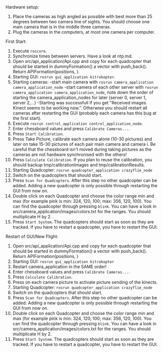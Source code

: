 Hardware setup:

 1. Place the cameras as high angled as possible with best more than 25 degrees between two camera line of sights. You should choose one main camera that is in the middle three cameras.
 2. Plug the cameras in the computers, at most one camera per computer.


First Start:

 1. Execute `roscore`.
 2. Synchronize times between servers. Have a look at ntp.md.
 3. Open src/api_application/Api.cpp and copy for each quadcopter that should be started in dummyFormation() a vector with push_back(). Return APIFormation(positions, <number of starting quadcopters>).
 4. Starting GUI: `rosrun gui_application kitrokopter`.
 5. Starting cameras: 
	-start main camera with `rosrun camera_application camera_application_node`
	-start camera of each other server with `rosrun camera_application camera_application_node`, note down the order of starting the 		 camera_application_nodes for later (server 0, server 1, server 2,...)
	-Starting was successfull if you get "Received images. Kinect seems to be working now.". Otherwise you should restart all cameras 		 after restarting the GUI (probably each camera has this bug at the first start).
 6. Execute `rosrun control_application control_application_node`.
 7. Enter chessboard values and press `Calibrate Cameras...`.
 8. Press `Start Calibration`.
 9. Press Take Picture, calibrate each camera alone (10-30 pictures) and later on take 15-30 pictures of each pair main camera and camera i. Be careful that the chessboard isn't moved during taking pictures as the cameras are not hardware synchronised with the others!
 10. Press `Calculate Calibration`. If you plan to reuse the calibration, you should backup tmp/calibrationImages and tmp/calibrationResults.
 11. Starting Quadcopter: `rosrun quadcopter_application crazyflie_node`
 12. Switch on the quadcopters that should start.
 13. Press `Scan for Quadcopters`. After this step no other quadcopter can be added. Adding a new quadcopter is only possible through restarting the GUI from now on.
 14. Double click on each Quadcopter and choose the color range min and max (for example pink is min: 324, 120, 100; max: 356, 120, 100). You can find the quadcopter through pressing `blink`. You can have a look in src/camera_application/images/colors.txt for the ranges. You should multiplicate H by 2.
 15. Press `Start System`. The quadcopters should start as soon as they are tracked. If you have to restart a quadcopter, you have to restart the GUI.


Restart of GUI/New Flight:
	
 1. Open src/api_application/Api.cpp and copy for each quadcopter that should be started in dummyFormation() a vector with push_back(). Return APIFormation(positions, <number of starting quadcopters>)
 2. Starting GUI: `rosrun gui_application kitrokopter`
 3. Restart camera_application in the SAME order!
 4. Enter chessboard values and press `Calibrate Cameras...`.
 5. Press `Calculate Calibration`.
 6. Press on each camera picture to activate picture sending of the kinects.
 7. Starting Quadcopter: `rosrun quadcopter_application crazyflie_node`
 8. Switch on the quadcopters that should start.
 9. Press `Scan for Quadcopters`. After this step no other quadcopter can be added. Adding a new quadcopter is only possible through restarting the GUI from now on.
 10. Double click on each Quadcopter and choose the color range min and max (for example pink is min: 324, 120, 100; max: 356, 120, 100). You can find the quadcopter through pressing `blink`. You can have a look in src/camera_application/images/colors.txt for the ranges. You should multiplicate H by 2.
 11. Press `Start System`. The quadcopters should start as soon as they are tracked. If you have to restart a quadcopter, you have to restart the GUI.


